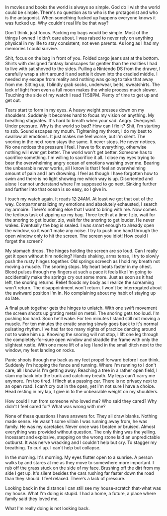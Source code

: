 In movies and books the world is always so simple. God do I wish the world could be simple. There's no question as to who is the protagonist and who is the antagonist. When something fucked up happens everyone knows it was fucked up. Why couldn't real life be that way?

Don't think, just focus. Packing my bags would be simple. Most of the things I owned I didn't care about. I was raised to never rely on anything physical in my life to stay consistent; not even parents. As long as I had my memories I could survive.

Shit, focus on the bag in front of you. Folded cargo jeans sat at the bottom. Shirts with designed fantasy landscapes far gentler than the realities I had to live with sat shoved to the sides. Pulling a Nintendo DS from the drawer, I carefully wrap a shirt around it and settle it down into the cradled middle. I needed my escape from reality and nothing was going to take that away from me. Sitting up, I blindly grab socks, underwear, belts, sweatshirts. The lack of light from even a full moon makes the whole process much slower. Touching the side of my watch I read 11:58PM. Plenty of time to get up and get out.

Tears start to form in my eyes. A heavy weight presses down on my shoulders. Suddenly it becomes hard to focus my vision on anything. My breathing stagnates. It's hard to breath when your sad. Angry. Overjoyed. Under pressure. Why is the world so bad? How can I fix it? Shit, I'm starting to sob. Sound escapes my mouth. Tightening my throat, I do my best to swallow all emotions. It just makes me feel worse, but I'm silent. The snoring in the next room stays the same. It never stops. He never notices. No one notices the pressure I feel. I have to fix everything, otherwise nothing will ever get better. The world won't get better. Someone has to sacrifice something. I'm willing to sacrifice it all. I close my eyes trying to bear the overwhelming angry ocean of emotions washing over me. Bearing the unbearable never works, all I know is that I feel an overwhelming amount of pain and I am drowning. I feel as though I have forgotten how to swim and there is no light showing me which way is up. Disoriented and alone I cannot understand where I'm supposed to go next. Sinking further and further into that ocean is so easy, so I give in.

I touch my watch again. It reads 12:24AM. At least we got that out of the way. Compartmentalizing my emotions and absolutely exhausted, I search my armoire. There's nothing else that I want to bring with me. Now comes the tedious task of zipping up my bag. Three teeth at a time I zip, wait for the snoring to get louder, zip, wait for the snoring to get louder. He never wakes. Eventually the bag is sealed. I was smart enough to already open the window, so it won't make any noise. I try to push one hand through the open window only to hit the screen. The screen you idiot! How could I forget the screen?

My stomach drops. The hinges holding the screen are so loud. Can I really get it open without him noticing? Hands shaking, arms tense, I try to slowly push the rusty hinges together. Old springs screech as I hold my breath not moving a muscle. The snoring stops. My heart beats faster in my chest. Blood pulses through my fingers at such a pace it feels like I'm going to accidentally make the springs cry out some more. Just as soon as it had left, the snoring returns. Relief floods my body as I realize the screaming won't return. The disappointment won't return. I won't be interrogated about the awkward position I'm in. No complaining about my habit of staying up so late.

A final push together gets the hinges to unlatch. With one swift movement the screen shoots up grating metal on metal. The snoring gets too loud. I'm pushing too hard. Soon he'll wake. For ten minutes I stand still not moving a muscle. For ten minutes the erratic snoring slowly goes back to it's normal pulsating rhythm. I've had far too many nights of practice dancing around not to wake him up. Knowing the snoring will not stop, I lift one leg through the completely-for-sure open window and straddle the frame with only the slightest rustle. With one more lift of a leg I land in the small ditch next to the window, my feet landing on rocks.

Panic shoots through my back as my feet propel forward before I can think. Suddenly I'm hopping the fence and running. Where I'm running to I don't care, all I know is I'm getting away. Reaching a tree in a rather open field, I slam my back into the trunk and catch my breath. My legs can't carry me anymore. I'm too tired. I flinch at a passing car. There is no privacy next to an open road. I can't cry out in the open, yet I'm not sure I have a choice. Head resting in my lap, I give in to the unbearable weight on my shoulders.

How could I run from someone who loved me? Who said they cared? Why didn't I feel cared for? What was wrong with me?

None of these questions I have answers for. They all draw blanks. Nothing made sense. He wasn't some villain I was running away from, he was family. He was my caretaker. Never once was I beaten or bruised. Almost everything was provided without question. The only thing was the yelling. Incessant and explosive, stepping on the wrong stone laid an unpredictable outburst. It was nerve wracking and I couldn't help but cry. To stagger my breathing. To curl up. I can't help but collapse.

In the morning. It's morning. My eyes flutter open to a sunrise. A person walks by and stares at me as they move to somewhere more important. I rub off the grass stuck on the side of my face. Brushing off the dirt from my side I get up. It's silent besides the cars rushing far faster down the road than they should. I feel relaxed. There's a lack of pressure.

Looking back in the distance I can still see my house-scratch that-what was my house. What I'm doing is stupid. I had a home, a future, a place where family said they loved me. 

What I'm really doing is not looking back.
